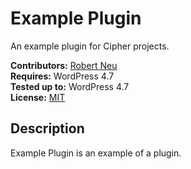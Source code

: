 # Example Plugin

An example plugin for Cipher projects.

__Contributors:__ [Robert Neu](https://github.com/robneu)  
__Requires:__ WordPress 4.7  
__Tested up to:__ WordPress 4.7  
__License:__ [MIT](http://mit-license.org/)  

## Description ##

Example Plugin is an example of a plugin.
